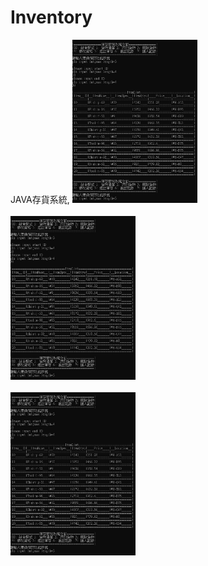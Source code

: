 # Inventory
JAVA存貨系統,
<img src="https://github.com/armyant0920/Inventory/blob/master/query.JPG" width="200" >  <br /><br />
<img src="https://github.com/armyant0920/Inventory/blob/master/query.JPG" width="200" >  <br /><br />
<img src="https://github.com/armyant0920/Inventory/blob/master/query.JPG" width="200" >  <br /><br />
